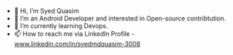 - 👋 Hi, I’m Syed Quasim
- 👀 I’m an Android Developer and interested in Open-source contribtution.
- 🌱 I’m currently learning Devops.
- 📫 How to reach me via LinkedIn Profile - 
       www.linkedin.com/in/syedmdquasim-3008

<!---
HawkItzme/HawkItzme is a ✨ special ✨ repository because its `README.md` (this file) appears on your GitHub profile.
You can click the Preview link to take a look at your changes.
--->
